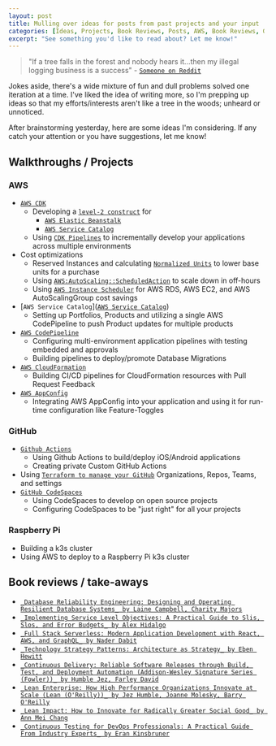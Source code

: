 ```yaml
---
layout: post
title: Mulling over ideas for posts from past projects and your input
categories: [Ideas, Projects, Book Reviews, Posts, AWS, Book Reviews, GitHub]
excerpt: "See something you'd like to read about? Let me know!"
---
```


> "If a tree falls in the forest and nobody hears it...then my illegal logging business is a success" - [`Someone on Reddit`](https://www.reddit.com/r/Jokes/comments/4xinzl/if_a_tree_falls_in_the_forest_and_nobody_hears_it/)

Jokes aside, there's a wide mixture of fun and dull problems solved one iteration at a time. I've liked the idea of writing more, so I'm prepping up ideas so that my efforts/interests aren't like a tree in the woods; unheard or unnoticed.

After brainstorming yesterday, here are some ideas I'm considering. If any catch your attention or you have suggestions, let me know!

## Walkthroughs / Projects 

### AWS

- [`AWS CDK`](https://docs.aws.amazon.com/cdk/latest/guide/home.html) 
    - Developing a [`level-2 construct`](https://docs.aws.amazon.com/cdk/latest/guide/constructs.html) for
        - [`AWS Elastic Beanstalk`](https://aws.amazon.com/elasticbeanstalk/)
        - [`AWS Service Catalog`](https://aws.amazon.com/servicecatalog/?aws-service-catalog.sort-by=item.additionalFields.createdDate&aws-service-catalog.sort-order=desc)
    - Using [`CDK Pipelines`](https://aws.amazon.com/blogs/developer/cdk-pipelines-continuous-delivery-for-aws-cdk-applications/) to incrementally develop your applications across multiple environments
- Cost optimizations
    - Reserved Instances and calculating [`Normalized Units`](https://aws.amazon.com/about-aws/whats-new/2019/02/normalized-units-information-for-amazon-ec2-reservations-in-aws-cost-explorer/) to lower base units for a purchase
    - Using [`AWS:AutoScaling::ScheduledAction`](https://docs.aws.amazon.com/autoscaling/ec2/userguide/schedule_time.html) to scale down in off-hours
    - Using [`AWS Instance Scheduler`](https://aws.amazon.com/solutions/implementations/instance-scheduler/) for AWS RDS, AWS EC2, and AWS AutoScalingGroup cost savings
- [`AWS Service Catalog`]([`AWS Service Catalog`](https://aws.amazon.com/servicecatalog/?aws-service-catalog.sort-by=item.additionalFields.createdDate&aws-service-catalog.sort-order=desc))
    - Setting up Portfolios, Products and utilizing a single AWS CodePipeline to push Product updates for multiple products
- [`AWS CodePipeline`](https://aws.amazon.com/codepipeline/)
    - Configuring multi-environment application pipelines with testing embedded and approvals
    - Building pipelines to deploy/promote Database Migrations
- [`AWS CloudFormation`](https://aws.amazon.com/cloudformation/#:~:text=AWS%20Cloud%E2%80%8BFormation&text=AWS%20CloudFormation%20allows%20you%20to,AWS%20and%20third%20party%20resources.)
    - Building CI/CD pipelines for CloudFormation resources with Pull Request Feedback
- [`AWS AppConfig`](https://docs.aws.amazon.com/appconfig/latest/userguide/what-is-appconfig.html)
    - Integrating AWS AppConfig into your application and using it for run-time configuration like Feature-Toggles

### GitHub 

- [`Github Actions`](https://github.com/features/actions)
    - Using Github Actions to build/deploy iOS/Android applications
    - Creating private Custom GitHub Actions
- Using [`Terraform to manage your GitHub`](https://www.terraform.io/docs/providers/github/index.html) Organizations, Repos, Teams, and settings
- [`GitHub CodeSpaces`](https://github.com/features/codespaces) 
    - Using CodeSpaces to develop on open source projects
    - Configuring CodeSpaces to be "just right" for all your projects

### Raspberry Pi 

- Building a k3s cluster
- Using AWS to deploy to a Raspberry Pi k3s cluster

## Book reviews / take-aways

- [`_Database Reliability Engineering: Designing and Operating Resilient Database Systems_ by Laine Campbell, Charity Majors`](https://www.amazon.com/gp/product/B076VXPXND/ref=kinw_myk_ro_title)
- [`_Implementing Service Level Objectives: A Practical Guide to Slis, Slos, and Error Budgets_ by Alex Hidalgo`](https://www.amazon.com/gp/product/B08FBP3ZRH/ref=kinw_myk_ro_title)
- [`_Full Stack Serverless: Modern Application Development with React, AWS, and GraphQL_ by Nader Dabit`](https://www.amazon.com/gp/product/B08CXNRPZC/ref=kinw_myk_ro_title)
- [`_Technology Strategy Patterns: Architecture as Strategy_ by Eben Hewitt`](https://www.amazon.com/gp/product/B07JJNSP92/ref=kinw_myk_ro_title)
- [`_Continuous Delivery: Reliable Software Releases through Build, Test, and Deployment Automation (Addison-Wesley Signature Series (Fowler))_ by Humble Jez, Farley David`](https://www.amazon.com/gp/product/B003YMNVC0/ref=kinw_myk_ro_title)
- [`_Lean Enterprise: How High Performance Organizations Innovate at Scale (Lean (O'Reilly))_ by Jez Humble, Joanne Molesky, Barry O'Reilly`](https://www.amazon.com/gp/product/B00QL5MSF8/ref=kinw_myk_ro_title)
- [`_Lean Impact: How to Innovate for Radically Greater Social Good_ by Ann Mei Chang`](https://www.amazon.com/gp/product/B07K2M9XRV/ref=kinw_myk_ro_title)
- [`_Continuous Testing for DevOps Professionals: A Practical Guide From Industry Experts_ by
Eran Kinsbruner`](https://www.amazon.com/gp/product/B07H8PH7VB/ref=kinw_myk_ro_title)
